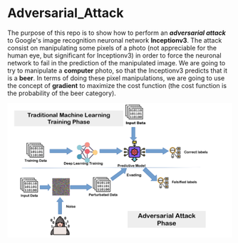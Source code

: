 # Adversarial_Attack
The purpose of this repo is to show how to perform an ***adversarial attack*** to Google's image recognition neuronal network **Inceptionv3**. The attack consist on manipulating some pixels of a photo (not appreciable for the human eye, but significant for Inceptionv3) in order to force the neuronal network to fail in the prediction of the manipulated image. We are going to try to manipulate a **computer** photo, so that the Inceptionv3 predicts that it is a **beer**. In terms of doing these pixel manipulations, we are going to use the concept of **gradient** to maximize the cost function (the cost function is the probability of the beer category).

![](docs/adversarial.png)
